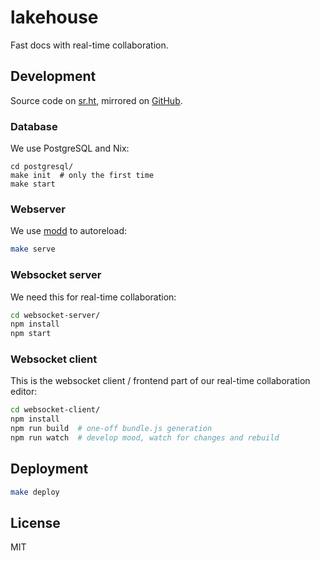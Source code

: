 # lakehouse

Fast docs with real-time collaboration.

## Development

Source code on [sr.ht](https://git.sr.ht/~sirodoht/lakehouse),
mirrored on [GitHub](https://github.com/sirodoht/lakehouse).

### Database

We use PostgreSQL and Nix:

```
cd postgresql/
make init  # only the first time
make start
```

### Webserver

We use [modd](https://github.com/cortesi/modd) to autoreload:

```sh
make serve
```

### Websocket server

We need this for real-time collaboration:

```sh
cd websocket-server/
npm install
npm start
```

### Websocket client

This is the websocket client / frontend part of our real-time collaboration editor:

```sh
cd websocket-client/
npm install
npm run build  # one-off bundle.js generation
npm run watch  # develop mood, watch for changes and rebuild
```

## Deployment

```sh
make deploy
```

## License

MIT
